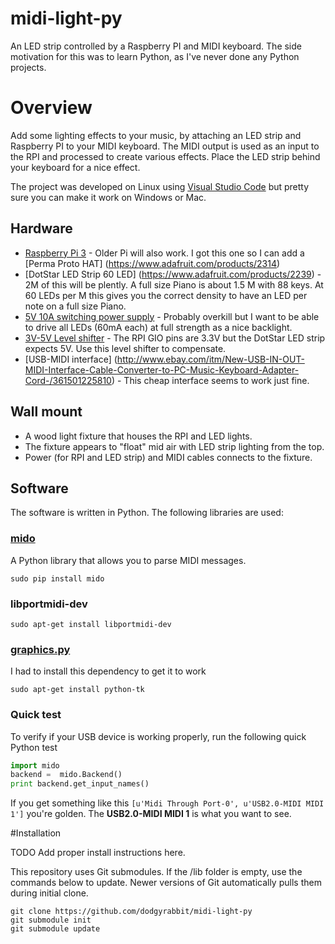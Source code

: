 # midi-light-py
An LED strip controlled by a Raspberry PI and MIDI keyboard.
The side motivation for this was to learn Python, as I've never done any Python projects.

# Overview
Add some lighting effects to your music, by attaching an LED strip and Raspberry PI to your MIDI keyboard.
The MIDI output is used as an input to the RPI and processed to create various effects. Place the
LED strip behind your keyboard for a nice effect.

The project was developed on Linux using [Visual Studio Code](http://code.visualstudio.com/) but pretty sure you can make it work on Windows or Mac.

## Hardware
* [Raspberry Pi 3](https://www.raspberrypi.org/) - Older Pi will also work. I got this one so I can add a [Perma Proto HAT] (https://www.adafruit.com/products/2314)
* [DotStar LED Strip 60 LED] (https://www.adafruit.com/products/2239) - 2M of this will be plently. A full size Piano is about 1.5 M with 88 keys. At 60 LEDs per M this gives you the correct density to have an LED per note on a full size Piano.
* [5V 10A switching power supply](https://www.adafruit.com/products/658) - Probably overkill but I want to be able to drive all LEDs (60mA each) at full strength as a nice backlight.
* [3V-5V Level shifter](https://www.adafruit.com/products/1787) - The RPI GIO pins are 3.3V but the DotStar LED strip expects 5V. Use this level shifter to compensate.
* [USB-MIDI interface] (http://www.ebay.com/itm/New-USB-IN-OUT-MIDI-Interface-Cable-Converter-to-PC-Music-Keyboard-Adapter-Cord-/361501225810) - This cheap interface seems to work just fine.

## Wall mount
* A wood light fixture that houses the RPI and LED lights.
* The fixture appears to "float" mid air with LED strip lighting from the top.
* Power (for RPI and LED strip) and MIDI cables connects to the fixture.

## Software
The software is written in Python. The following libraries are used:
### [mido](https://github.com/olemb/mido)
A Python library that allows you to parse MIDI messages.

`sudo pip install mido`

### libportmidi-dev

`sudo apt-get install libportmidi-dev`

### [graphics.py](http://mcsp.wartburg.edu/zelle/python/graphics.py)

I had to install this dependency to get it to work

`sudo apt-get install python-tk`

### Quick test
To verify if your USB device is working properly, run the following quick Python test

```python
import mido
backend =  mido.Backend()
print backend.get_input_names()
```
If you get something like this
`[u'Midi Through Port-0', u'USB2.0-MIDI MIDI 1']`
you're golden. The **USB2.0-MIDI MIDI 1** is what you want to see.

#Installation

TODO Add proper install instructions here.

This repository uses Git submodules. If the /lib folder is empty, use the commands below to update. Newer versions of Git automatically pulls them during initial clone.

```
git clone https://github.com/dodgyrabbit/midi-light-py
git submodule init
git submodule update
```





